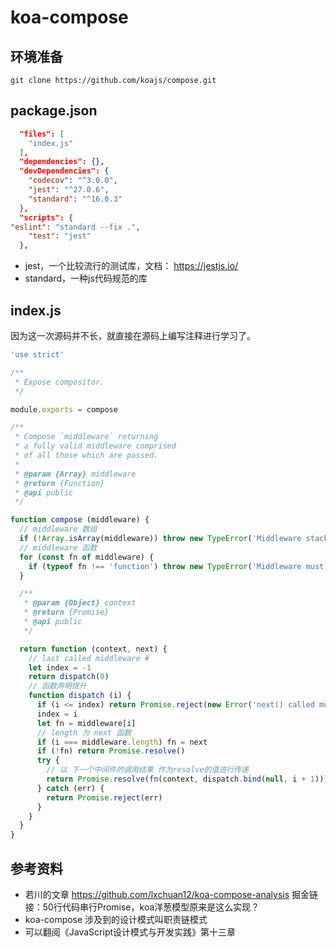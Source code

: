 # koa-compose
## 环境准备
```
git clone https://github.com/koajs/compose.git
```
## package.json
```json
  "files": [
    "index.js"
  ],
  "dependencies": {},
  "devDependencies": {
    "codecov": "^3.0.0",
    "jest": "^27.0.6",
    "standard": "^16.0.3"
  },
  "scripts": {
"eslint": "standard --fix .",
    "test": "jest"
  },
```
- jest，一个比较流行的测试库，文档： https://jestjs.io/
- standard，一种js代码规范的库
## index.js
因为这一次源码并不长，就直接在源码上编写注释进行学习了。
```js
'use strict'

/**
 * Expose compositor.
 */

module.exports = compose

/**
 * Compose `middleware` returning
 * a fully valid middleware comprised
 * of all those which are passed.
 *
 * @param {Array} middleware
 * @return {Function}
 * @api public
 */

function compose (middleware) {
  // middleware 数组
  if (!Array.isArray(middleware)) throw new TypeError('Middleware stack must be an array!')
  // middleware 函数
  for (const fn of middleware) {
    if (typeof fn !== 'function') throw new TypeError('Middleware must be composed of functions!')
  }

  /**
   * @param {Object} context
   * @return {Promise}
   * @api public
   */

  return function (context, next) {
    // last called middleware #
    let index = -1
    return dispatch(0)
    // 函数声明提升
    function dispatch (i) {
      if (i <= index) return Promise.reject(new Error('next() called multiple times'))
      index = i
      let fn = middleware[i]
      // length 为 next 函数
      if (i === middleware.length) fn = next
      if (!fn) return Promise.resolve()
      try {
        // 以 下一个中间件的调用结果 作为resolve的值进行传递
        return Promise.resolve(fn(context, dispatch.bind(null, i + 1)))
      } catch (err) {
        return Promise.reject(err)
      }
    }
  }
}
```
## 参考资料
- 若川的文章 https://github.com/lxchuan12/koa-compose-analysis 
掘金链接：50行代码串行Promise，koa洋葱模型原来是这么实现？
- koa-compose 涉及到的设计模式叫职责链模式
- 可以翻阅《JavaScript设计模式与开发实践》第十三章